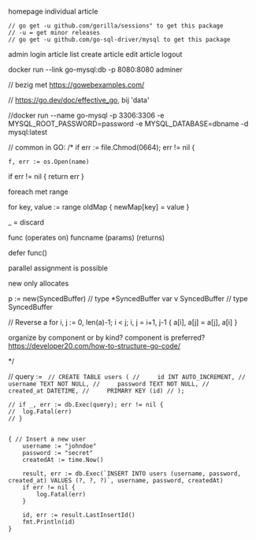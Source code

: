
homepage
individual article 

	// go get -u github.com/gorilla/sessions" to get this package
	// -u = get minor releases
	// go get -u github.com/go-sql-driver/mysql to get this package

admin
    login
    article list
    create article
    edit article
    logout

docker run --link go-mysql:db -p 8080:8080 adminer  

// bezig met https://gowebexamples.com/

// https://go.dev/doc/effective_go, bij 'data'

//docker run --name go-mysql -p 3306:3306 -e MYSQL_ROOT_PASSWORD=password -e MYSQL_DATABASE=dbname -d mysql:latest

// common in GO:
/*
 if err := file.Chmod(0664); err != nil {

	f, err := os.Open(name)
if err != nil {
    return err
}

foreach met range

for key, value := range oldMap {
    newMap[key] = value
}

_ = discard

func (operates on) funcname (params) (returns)

defer func()

parallel assignment is possible

new only allocates

p := new(SyncedBuffer)  // type *SyncedBuffer
var v SyncedBuffer      // type  SyncedBuffer


// Reverse a
for i, j := 0, len(a)-1; i < j; i, j = i+1, j-1 {
    a[i], a[j] = a[j], a[i]
}

organize by component or by kind?
component is preferred?  https://developer20.com/how-to-structure-go-code/

*/

// query := `
	// CREATE TABLE users (
	//     id INT AUTO_INCREMENT,
	//     username TEXT NOT NULL,
	//     password TEXT NOT NULL,
	//     created_at DATETIME,
	//     PRIMARY KEY (id)
	// );`

	// if _, err := db.Exec(query); err != nil {
	// 	log.Fatal(err)
	// }

    
	{ // Insert a new user
		username := "johndoe"
		password := "secret"
		createdAt := time.Now()

		result, err := db.Exec(`INSERT INTO users (username, password, created_at) VALUES (?, ?, ?)`, username, password, createdAt)
		if err != nil {
			log.Fatal(err)
		}

		id, err := result.LastInsertId()
		fmt.Println(id)
	}